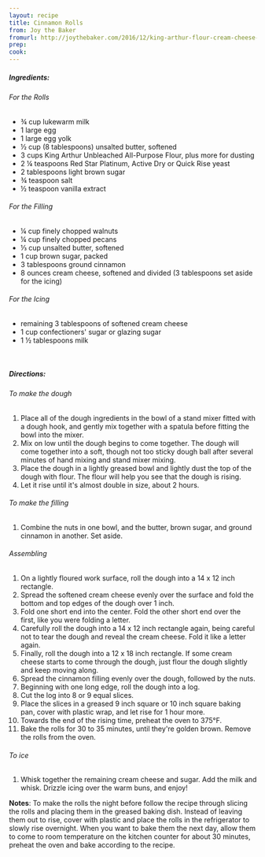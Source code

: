 ```yaml
---
layout: recipe
title: Cinnamon Rolls
from: Joy the Baker
fromurl: http://joythebaker.com/2016/12/king-arthur-flour-cream-cheese-cinnamon-rolls/
prep: 
cook: 
---
```


##### Ingredients:

###### For the Rolls

* ¾ cup lukewarm milk
* 1 large egg
* 1 large egg yolk
* ½ cup (8 tablespoons) unsalted butter, softened
* 3 cups King Arthur Unbleached All-Purpose Flour, plus more for dusting
* 2 ¼ teaspoons Red Star Platinum, Active Dry or Quick Rise yeast
* 2 tablespoons light brown sugar
* ¾ teaspoon salt
* ½ teaspoon vanilla extract

###### For the Filling

* ¼ cup finely chopped walnuts
* ¼ cup finely chopped pecans
* ⅓ cup unsalted butter, softened
* 1 cup brown sugar, packed
* 3 tablespoons ground cinnamon
* 8 ounces cream cheese, softened and divided (3 tablespoons set aside for the icing)

###### For the Icing

* remaining 3 tablespoons of softened cream cheese
* 1 cup confectioners' sugar or glazing sugar
* 1 ½ tablespoons milk


<br>

##### Directions:
        
###### To make the dough

1. Place all of the dough ingredients in the bowl of a stand mixer fitted with a dough hook, and gently mix together with a spatula before fitting the bowl into the mixer.
2. Mix on low until the dough begins to come together. The dough will come together into a soft, though not too sticky dough ball after several minutes of hand mixing and stand mixer mixing.
3. Place the dough in a lightly greased bowl and lightly dust the top of the dough with flour. The flour will help you see that the dough is rising. 
4. Let it rise until it's almost double in size, about 2 hours.

###### To make the filling

1. Combine the nuts in one bowl, and the butter, brown sugar, and ground cinnamon in another. Set aside.

###### Assembling

1. On a lightly floured work surface, roll the dough into a 14 x 12 inch rectangle. 
2. Spread the softened cream cheese evenly over the surface and fold the bottom and top edges of the dough over 1 inch.
3. Fold one short end into the center. Fold the other short end over the first, like you were folding a letter.
4. Carefully roll the dough into a 14 x 12 inch rectangle again, being careful not to tear the dough and reveal the cream cheese. Fold it like a letter again.
5. Finally, roll the dough into a 12 x 18 inch rectangle. If some cream cheese starts to come through the dough, just flour the dough slightly and keep moving along. 
6. Spread the cinnamon filling evenly over the dough, followed by the nuts.
7. Beginning with one long edge, roll the dough into a log. 
8. Cut the log into 8 or 9 equal slices. 
9. Place the slices in a greased 9 inch square or 10 inch square baking pan, cover with plastic wrap, and let rise for 1 hour more. 
10. Towards the end of the rising time, preheat the oven to 375°F.
11. Bake the rolls for 30 to 35 minutes, until they're golden brown. Remove the rolls from the oven.

###### To ice

1. Whisk together the remaining cream cheese and sugar. Add the milk and whisk. Drizzle icing over the warm buns, and enjoy!

**Notes**: To make the rolls the night before follow the recipe through
slicing the rolls and placing them in the greased baking dish. Instead of
leaving them out to rise, cover with plastic and place the rolls in the
refrigerator to slowly rise overnight. When you want to bake them the next
day, allow them to come to room temperature on the kitchen counter for about
30 minutes, preheat the oven and bake according to the recipe.
